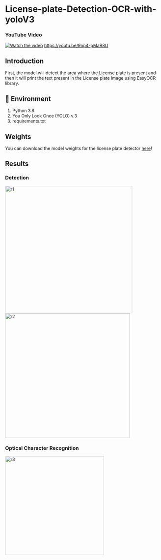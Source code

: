 # License-plate-Detection-OCR-with-yoloV3

### YouTube Video
[![Watch the video](https://img.youtube.com/vi/9np4-pMaB8U/0.jpg)](https://youtu.be/9np4-pMaB8U)
https://youtu.be/9np4-pMaB8U
## Introduction
First, the model will detect the area where the License plate is present and then it will print the text present in the License plate Image using EasyOCR library.

## 🔨 Environment
 
1. Python 3.8
2. You Only Look Once (YOLO) v.3
3. requirements.txt

## Weights
You can download the model weights for the license plate detector [here](https://drive.google.com/drive/folders/1STio9AvOODRUdLEI0lX2vh1NS0GDeUm5)!

## Results

### Detection
<img width="414" alt="r1" src="https://github.com/MDSALMANSHAMS/License-plate-Detection-OCR-with-yoloV3/assets/68110323/f7fdf4ce-25fc-494f-9e24-6ccb68b7e319">
<img width="406" alt="r2" src="https://github.com/MDSALMANSHAMS/License-plate-Detection-OCR-with-yoloV3/assets/68110323/f0b229ff-ecb5-4096-ad24-b5b512c3602f">

### Optical Character Recognition
<img width="322" alt="r3" src="https://github.com/MDSALMANSHAMS/License-plate-Detection-OCR-with-yoloV3/assets/68110323/426e3534-89a4-4fc1-90c4-04b7dacf4dcc">
